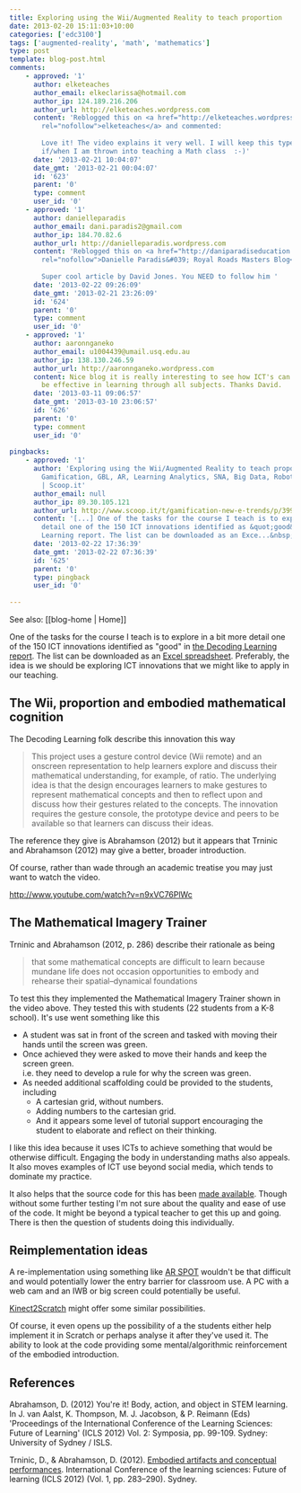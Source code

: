 ```yaml
---
title: Exploring using the Wii/Augmented Reality to teach proportion
date: 2013-02-20 15:11:03+10:00
categories: ['edc3100']
tags: ['augmented-reality', 'math', 'mathematics']
type: post
template: blog-post.html
comments:
    - approved: '1'
      author: elketeaches
      author_email: elkeclarissa@hotmail.com
      author_ip: 124.189.216.206
      author_url: http://elketeaches.wordpress.com
      content: 'Reblogged this on <a href="http://elketeaches.wordpress.com/2013/02/21/761/"
        rel="nofollow">elketeaches</a> and commented:
    
        Love it! The video explains it very well. I will keep this type of idea in mind
        if/when I am thrown into teaching a Math class  :-)'
      date: '2013-02-21 10:04:07'
      date_gmt: '2013-02-21 00:04:07'
      id: '623'
      parent: '0'
      type: comment
      user_id: '0'
    - approved: '1'
      author: danielleparadis
      author_email: dani.paradis2@gmail.com
      author_ip: 184.70.82.6
      author_url: http://danielleparadis.wordpress.com
      content: 'Reblogged this on <a href="http://daniparadiseducation.wordpress.com/2013/02/21/10275/"
        rel="nofollow">Danielle Paradis&#039; Royal Roads Masters Blog</a> and commented:
    
        Super cool article by David Jones. You NEED to follow him '
      date: '2013-02-22 09:26:09'
      date_gmt: '2013-02-21 23:26:09'
      id: '624'
      parent: '0'
      type: comment
      user_id: '0'
    - approved: '1'
      author: aaronnganeko
      author_email: u1004439@umail.usq.edu.au
      author_ip: 138.130.246.59
      author_url: http://aaronnganeko.wordpress.com
      content: Nice blog it is really interesting to see how ICT's can be utilised and
        be effective in learning through all subjects. Thanks David.
      date: '2013-03-11 09:06:57'
      date_gmt: '2013-03-10 23:06:57'
      id: '626'
      parent: '0'
      type: comment
      user_id: '0'
    
pingbacks:
    - approved: '1'
      author: 'Exploring using the Wii/Augmented Reality to teach proportion | c+i+I+D:
        Gamification, GBL, AR, Learning Analytics, SNA, Big Data, Robotics &amp; Partners
        | Scoop.it'
      author_email: null
      author_ip: 89.30.105.121
      author_url: http://www.scoop.it/t/gamification-new-e-trends/p/3997330217/exploring-using-the-wii-augmented-reality-to-teach-proportion
      content: '[...] One of the tasks for the course I teach is to explore in a bit more
        detail one of the 150 ICT innovations identified as &quot;good&quot; in the Decoding
        Learning report. The list can be downloaded as an Exce...&nbsp; [...]'
      date: '2013-02-22 17:36:39'
      date_gmt: '2013-02-22 07:36:39'
      id: '625'
      parent: '0'
      type: pingback
      user_id: '0'
    
---
```


See also: [[blog-home | Home]]

One of the tasks for the course I teach is to explore in a bit more detail one of the 150 ICT innovations identified as "good" in [the Decoding Learning report](http://www.nesta.org.uk/areas_of_work/public_services_lab/digital_education/assets/features/decoding_learning_report). The list can be downloaded as an [Excel spreadsheet](http://www.nesta.org.uk/areas_of_work/public_services_lab/digital_education/assets/documents/decoding_learning_data). Preferably, the idea is we should be exploring ICT innovations that we might like to apply in our teaching.

## The Wii, proportion and embodied mathematical cognition

The Decoding Learning folk describe this innovation this way

> This project uses a gesture control device (Wii remote) and an onscreen representation to help learners explore and discuss their mathematical understanding, for example, of ratio. The underlying idea is that the design encourages learners to make gestures to represent mathematical concepts and then to reflect upon and discuss how their gestures related to the concepts. The innovation requires the gesture console, the prototype device and peers to be available so that learners can discuss their ideas.

The reference they give is Abrahamson (2012) but it appears that Trninic and Abrahamson (2012) may give a better, broader introduction.

Of course, rather than wade through an academic treatise you may just want to watch the video.

http://www.youtube.com/watch?v=n9xVC76PlWc

## The Mathematical Imagery Trainer

Trninic and Abrahamson (2012, p. 286) describe their rationale as being

> that some mathematical concepts are difficult to learn because mundane life does not occasion opportunities to embody and rehearse their spatial–dynamical foundations

To test this they implemented the Mathematical Imagery Trainer shown in the video above. They tested this with students (22 students from a K-8 school). It's use went something like this

- A student was sat in front of the screen and tasked with moving their hands until the screen was green.
- Once achieved they were asked to move their hands and keep the screen green.  
    i.e. they need to develop a rule for why the screen was green.
- As needed additional scaffolding could be provided to the students, including
    - A cartesian grid, without numbers.
    - Adding numbers to the cartesian grid.
    - And it appears some level of tutorial support encouraging the student to elaborate and reflect on their thinking.

I like this idea because it uses ICTs to achieve something that would be otherwise difficult. Engaging the body in understanding maths also appeals. It also moves examples of ICT use beyond social media, which tends to dominate my practice.

It also helps that the source code for this has been [made available](http://code.google.com/p/wiikinemathics/). Though without some further testing I'm not sure about the quality and ease of use of the code. It might be beyond a typical teacher to get this up and going. There is then the question of students doing this individually.

## Reimplementation ideas

A re-implementation using something like [AR SPOT](http://ael.gatech.edu/lab/research/children/arspot/) wouldn't be that difficult and would potentially lower the entry barrier for classroom use. A PC with a web cam and an IWB or big screen could potentially be useful.

[Kinect2Scratch](http://scratch.saorog.com/) might offer some similar possibilities.

Of course, it even opens up the possibility of a the students either help implement it in Scratch or perhaps analyse it after they've used it. The ability to look at the code providing some mental/algorithmic reinforcement of the embodied introduction.

## References

Abrahamson, D. (2012) You're it! Body, action, and object in STEM learning. In J. van Aalst, K. Thompson, M. J. Jacobson, & P. Reimann (Eds) 'Proceedings of the International Conference of the Learning Sciences: Future of Learning' (ICLS 2012) Vol. 2: Symposia, pp. 99-109. Sydney: University of Sydney / ISLS.

Trninic, D., & Abrahamson, D. (2012). [Embodied artifacts and conceptual performances](http://ccl.northwestern.edu/papers/2012/ICLS2012-EmbodiedArtifacts.pdf). International Conference of the learning sciences: Future of learning (ICLS 2012) (Vol. 1, pp. 283–290). Sydney.